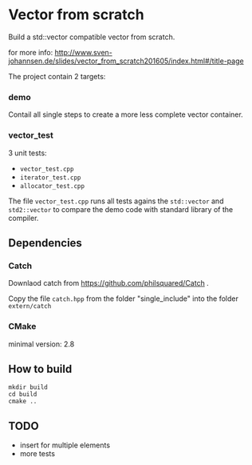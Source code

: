 # Vector from scratch

Build a std::vector compatible vector from scratch.

for more info: http://www.sven-johannsen.de/slides/vector_from_scratch201605/index.html#/title-page

The project contain 2 targets:

### demo

Contail all single steps to create a more less complete vector container.

### vector_test

3 unit tests:

* `vector_test.cpp`
* `iterator_test.cpp`
* `allocator_test.cpp`

The file `vector_test.cpp` runs all tests agains the `std::vector` and `std2::vector` to compare the demo code with standard library of the compiler. 

## Dependencies

### Catch

Downlaod catch from https://github.com/philsquared/Catch .

Copy the file `catch.hpp` from the folder "single_include" into the folder `extern/catch`

### CMake

minimal version: 2.8 

## How to build

```
mkdir build
cd build
cmake ..
```

## TODO

* insert for multiple elements
* more tests



